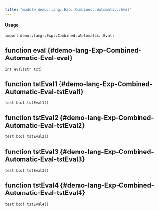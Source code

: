 ```yaml
---
title: "module demo::lang::Exp::Combined::Automatic::Eval"
---
```


#### Usage

`import demo::lang::Exp::Combined::Automatic::Eval;`


## function eval {#demo-lang-Exp-Combined-Automatic-Eval-eval}

```rascal
int eval(str txt)

```

## function tstEval1 {#demo-lang-Exp-Combined-Automatic-Eval-tstEval1}

```rascal
test bool tstEval1()

```

## function tstEval2 {#demo-lang-Exp-Combined-Automatic-Eval-tstEval2}

```rascal
test bool tstEval2()

```

## function tstEval3 {#demo-lang-Exp-Combined-Automatic-Eval-tstEval3}

```rascal
test bool tstEval3()

```

## function tstEval4 {#demo-lang-Exp-Combined-Automatic-Eval-tstEval4}

```rascal
test bool tstEval4()

```

